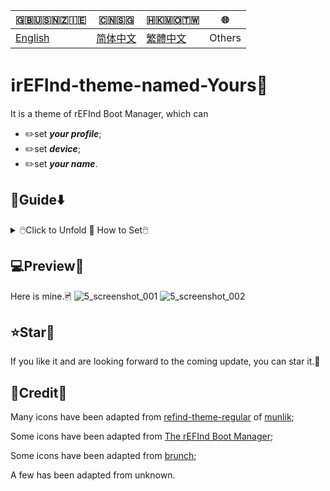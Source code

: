🇬🇧🇺🇸🇳🇿🇮🇪|🇨🇳🇸🇬|🇭🇰🇲🇴🇹🇼|🌐
|----|----|----|----
|[English](https://github.com/1457384613gh/rEFInd-theme-named-Yours) | [简体中文](https://github.com/1457384613gh/rEFInd-theme-named-Yours/blob/main/%E8%87%AA%E8%BF%B0%E6%96%87%E4%BB%B6.md) | [繁體中文](https://github.com/1457384613gh/rEFInd-theme-named-Yours/blob/main/%E7%B9%81%E4%BD%93%E4%B8%AD%E6%96%87.md)|Others

# ℹ️rEFInd-theme-named-Yours🪪
It is a theme of rEFInd Boot Manager, which can
- ✏️set ___your profile___;
- ✏️set ___device___;
- ✏️set ___your name___.

## 🧭Guide⬇️
<details>
  <summary>🖱️Click to Unfold 📖 How to Set🖱️</summary>
  
  ### ❗️Note!❕
  - #If you have **chromeOS on BrunchFramework**, you shall read 📁THIS,
  <details>
    <summary>🖱️Click to Unfold 📂THIS🖱️</summary>
    
# How to load chromeOS by using Brunch❓️
- Find `#name#.img.grub.txt`.🔎
- Open it and copy the text.📄

![image](https://user-images.githubusercontent.com/69227436/168550855-2ec72ae0-7dcc-4421-b29f-4951989c94fe.png)

- Find `/EFI/brunch/menuentry.cfg` from your download.🔎

![image](https://user-images.githubusercontent.com/69227436/168551825-bbdb9b11-0ddf-4b3e-93b3-726f91a5dc55.png)

- Open it and paste there.📋︎

![image](https://user-images.githubusercontent.com/69227436/168553154-bb4cb0fb-728f-4301-8e12-8b1527325ec6.png)

And then it can load chromeOS by using Brunch.👌

![image](https://user-images.githubusercontent.com/69227436/168552782-273550f9-43a3-4f6d-9638-5dd5025cd9e3.png)

![image](https://user-images.githubusercontent.com/69227436/168554286-8e7991c2-3892-4b7b-80b3-95756e2580da.png)
  </details>
  
  - #If you have **OpenCore**, you shall set `LauncherOption=System`.
  - #If you have **Bliss OS**, `/EFI/android` should be renamed `/EFI/blissos` .
  - #If you have **prime os**, `/EFI/android` should be renamed `/EFI/prime` .
  - #If you have **Phoenix OS Darkmatter**, `/EFI/android` should be renamed `/EFI/darkmatter` .
  - #If you have **Ventoy**, `VTOY: /EFI/BOOT` should be renamed `VTOY: /EFI/VENTOY` .
  - #如果你的U盘里有微PE工具箱，`U盘：/EFI/BOOT` 应该被重命名为 `U盘：/EFI/WEPE` 。
  
  ### ⬇️Download the last with `.vhdx` or `.zip`
  1. Download the last from [Releases](https://github.com/1457384613gh/rEFInd-theme-named-Yours/releases).🔗
  <details>
    <summary>🖱️Click to Unfold 📂 As for 💾`.vhdx`🖱️</summary>
    
- `.vhdx` can be used by hyper-V; You can preview by hyper-V.
- You can mount `.vhdx` by Windows 10+ for editing and copying.
- The resolution is 1024×768.
![image](https://user-images.githubusercontent.com/69227436/166185140-c74909ee-31b5-4dd4-9716-13b1073a9504.png)
  </details>
  <details>
    <summary>🖱️Click to Unfold 📂 As for 📦️`.zip`🖱️</summary>
    
    - `.zip` is so easy to use.
    - The resolution is 1920×1080.
  </details>
  
  ### ⌨️Set Resolution and Choose Mouse or Touch
  #1.5 Mount `.vhdx`.💾
  
  #1.5 Unpack `.zip`.✂️
  
  🖥️2. Edit `\EFI\refind\themes\Yours\theme.conf`,🖉
  
  🖳#2. (Edit `\EFI\boot\themes\Yours\theme.conf` for old devices,)🖉
  
  - to select your resolution;🖥️
  - to decide mouse or touch.🖱️
  
  ![image](https://user-images.githubusercontent.com/69227436/164884137-91064754-2100-4f7b-8fa7-57a37b833164.png)
  
  ### 📝Edit Banner to Set Your Profile, Device and Your Name
  - You can edit banner by using Microsoft Office 2021+;
  - You can edit banner by using Adobe Photoshop.
  <details>
    <summary>🖱️Click to Unfold 📂 For Microsoft Office 2021+🖱️</summary>
    
    🖥️3. Open `\EFI\refind\themes\Yours\banners\$resolution\BannerEditor.pptx` by using Microsoft Office 2021+,
    
    🖳#3. (Open `\EFI\boot\themes\Yours\banners\$resolution\BannerEditor.pptx` by using Microsoft Office 2021+ for old devices,)
    
    ![image](https://user-images.githubusercontent.com/69227436/164608436-e3b76607-7b73-4016-be0b-ec3c23ae9012.png)
    - to set your profile;🖉
    - to set device;🖉
    - to set your name.🖉
    
    ![image](https://user-images.githubusercontent.com/69227436/164615647-597163f7-4021-4ae5-922f-7fef1ce521bb.png)
    4. Export as png to overwrite BannerEditor.png.🖻
    
    ![image](https://user-images.githubusercontent.com/69227436/164616497-d3ca3e4a-f231-4fc2-99ac-587a32c09453.png)
  </details>
  <details>
    <summary>🖱️Click to Unfold 📂 For Adobe Photoshop🖱️</summary>
    
    - #(Also, you can use [online PS](https://ps.gaoding.com/#/))
    
    🖥️3. Open `\EFI\refind\themes\Yours\banners\$resolution\BannerEditor.psd` by using Adobe Photoshop,
    
    🖳#3. (Open `\EFI\boot\themes\Yours\banners\$resolution\BannerEditor.psd` by using Adobe Photoshop for old devices,)
    
    - to set your profile;🖉
    - to set device;🖉
    - to set your name;🖉
    
    ![image](https://user-images.githubusercontent.com/69227436/164608548-03b00cf6-4c88-489e-878a-aec8f328f1ce.png)
    4. Export as png to overwrite BannerEditor.png.🖻
  </details>
  <details>
    <summary>🖱️Click to Unfold 📂 For those who have no these 🗚fonts🖱️</summary>
    
    - 🗚`Agency FB` is the font of `The Device`;
    - 🗚`French Script MT` is the font of `your name`;
    - 🗚`Calibri` is the font of `the blue "of"`.
    
    #4.5. 🧩You can download and install [These Fonts](https://github.com/1457384613gh/rEFInd-theme-named-Yours/releases/tag/Fonts-0.2).🔗
    
    #4.5. You can select other fonts you like.❤️
  </details>
  
  ### 🖴Read and Write ESP🗃️
  🖥️5. For new devices, copy the folder named refind into `ESP: /EFI/`.📋️
  
  🖳#5. For old devices, copy the folder named boot into `ESP: /EFI/`.📋️
  
  ### ➕Add a New Boot Entry👢
  6. By UEFI BIOS setup.⚙️
</details>

## 💻️Preview👀
Here is mine.🖻
![5_screenshot_001](https://user-images.githubusercontent.com/69227436/166140209-6f2c14b6-1e0c-4f29-8cae-74b85285fb1d.png)
![5_screenshot_002](https://user-images.githubusercontent.com/69227436/166140211-fc94ed16-946b-4974-9cb5-0945c276cfcf.png)

## ⭐Star🌟
If you like it and are looking forward to the coming update, you can star it.💫
 
## 🎉Credit🎊
Many icons have been adapted from [refind-theme-regular](https://github.com/munlik/refind-theme-regular) of [munlik](https://github.com/munlik);

Some icons have been adapted from [The rEFInd Boot Manager](http://www.rodsbooks.com/refind/);

Some icons have been adapted from [brunch](https://github.com/sebanc/brunch/);

A few has been adapted from unknown.
